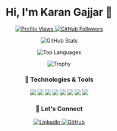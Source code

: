 <h1 align="center">Hi, I'm Karan Gajjar 👋</h1>

<p align="center">
  <a href="https://github.com/gajjarkaran">
    <img src="https://komarev.com/ghpvc/?username=gajjarkaran&color=brightgreen" alt="Profile Views">
  </a>
  <a href="https://github.com/gajjarkaran?tab=followers">
    <img src="https://img.shields.io/github/followers/gajjarkaran?label=Followers&style=social" alt="GitHub Followers">
  </a>
</p>

<p align="center">
  <img src="https://github-readme-stats.vercel.app/api?username=gajjarkaran&show_icons=true&theme=dark" alt="GitHub Stats">
</p>

<p align="center">
  <img src="https://github-readme-stats.vercel.app/api/top-langs/?username=gajjarkaran&layout=compact&theme=dark" alt="Top Languages">
</p>

<p align="center">
  <img src="https://github-profile-trophy.vercel.app/?username=gajjarkaran&theme=onedark&margin-w=15&margin-h=15" alt="Trophy">
</p>

<h3 align="center">🔧 Technologies & Tools</h3>
<p align="center">
  <img src="https://img.shields.io/badge/Code-JavaScript-informational?style=flat&logo=javascript&logoColor=white&color=brightgreen">
  <img src="https://img.shields.io/badge/Code-TypeScript-informational?style=flat&logo=typescript&logoColor=white&color=brightgreen">
  <img src="https://img.shields.io/badge/Code-React-informational?style=flat&logo=react&logoColor=white&color=brightgreen">
  <img src="https://img.shields.io/badge/Code-HTML5-informational?style=flat&logo=html5&logoColor=white&color=brightgreen">
  <img src="https://img.shields.io/badge/Code-CSS3-informational?style=flat&logo=css3&logoColor=white&color=brightgreen">
  <img src="https://img.shields.io/badge/Code-Node.js-informational?style=flat&logo=node-dot-js&logoColor=white&color=brightgreen">
  <img src="https://img.shields.io/badge/Tools-Git-informational?style=flat&logo=git&logoColor=white&color=brightgreen">
  <img src="https://img.shields.io/badge/Tools-Docker-informational?style=flat&logo=docker&logoColor=white&color=brightgreen">
</p>

<h3 align="center">💬 Let's Connect</h3>
<p align="center">
  <a href="https://www.linkedin.com/in/gajjarkaran">
    <img src="https://img.shields.io/badge/LinkedIn-Karan%20Gajjar-blue?style=flat&logo=linkedin" alt="LinkedIn">
  </a>
  <a href="https://github.com/gajjarkaran">
    <img src="https://img.shields.io/badge/GitHub-gajjarkaran-lightgrey?style=flat&logo=github" alt="GitHub">
  </a>
</p>
